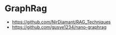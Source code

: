 # GraphRag

- https://github.com/NirDiamant/RAG_Techniques
- https://github.com/gusye1234/nano-graphrag